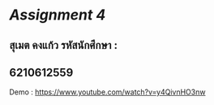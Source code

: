 # *Assignment 4*

## สุเมต คงแก้ว รหัสนักศึกษา :
## 6210612559
Demo : https://www.youtube.com/watch?v=y4QivnHO3nw

